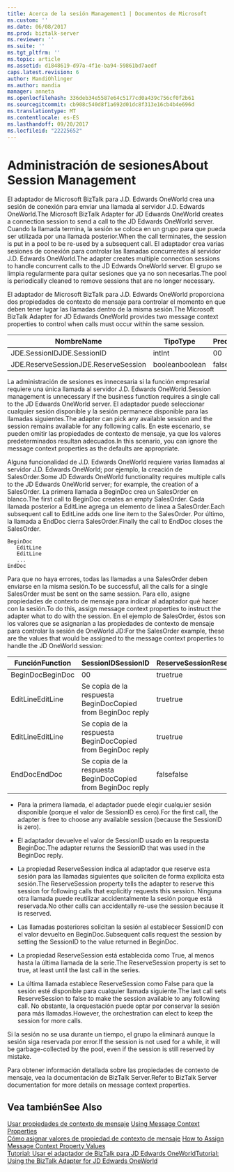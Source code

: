 ```yaml
---
title: Acerca de la sesión Management1 | Documentos de Microsoft
ms.custom: ''
ms.date: 06/08/2017
ms.prod: biztalk-server
ms.reviewer: ''
ms.suite: ''
ms.tgt_pltfrm: ''
ms.topic: article
ms.assetid: d1848619-d97a-4f1e-ba94-59861bd7aedf
caps.latest.revision: 6
author: MandiOhlinger
ms.author: mandia
manager: anneta
ms.openlocfilehash: 336deb34e5587e64c5177cd0a439c756cf0f2b61
ms.sourcegitcommit: cb908c540d8f1a692d01dc8f313e16cb4b4e696d
ms.translationtype: MT
ms.contentlocale: es-ES
ms.lasthandoff: 09/20/2017
ms.locfileid: "22225652"
---
```

# <a name="about-session-management"></a><span data-ttu-id="b15ca-102">Administración de sesiones</span><span class="sxs-lookup"><span data-stu-id="b15ca-102">About Session Management</span></span>
<span data-ttu-id="b15ca-103">El adaptador de Microsoft BizTalk para J.D. Edwards OneWorld crea una sesión de conexión para enviar una llamada al servidor J.D. Edwards OneWorld.</span><span class="sxs-lookup"><span data-stu-id="b15ca-103">The Microsoft BizTalk Adapter for JD Edwards OneWorld creates a connection session to send a call to the JD Edwards OneWorld server.</span></span> <span data-ttu-id="b15ca-104">Cuando la llamada termina, la sesión se coloca en un grupo para que pueda ser utilizada por una llamada posterior.</span><span class="sxs-lookup"><span data-stu-id="b15ca-104">When the call terminates, the session is put in a pool to be re-used by a subsequent call.</span></span> <span data-ttu-id="b15ca-105">El adaptador crea varias sesiones de conexión para controlar las llamadas concurrentes al servidor J.D. Edwards OneWorld.</span><span class="sxs-lookup"><span data-stu-id="b15ca-105">The adapter creates multiple connection sessions to handle concurrent calls to the JD Edwards OneWorld server.</span></span> <span data-ttu-id="b15ca-106">El grupo se limpia regularmente para quitar sesiones que ya no son necesarias.</span><span class="sxs-lookup"><span data-stu-id="b15ca-106">The pool is periodically cleaned to remove sessions that are no longer necessary.</span></span>  
  
 <span data-ttu-id="b15ca-107">El adaptador de Microsoft BizTalk para J.D. Edwards OneWorld proporciona dos propiedades de contexto de mensaje para controlar el momento en que deben tener lugar las llamadas dentro de la misma sesión.</span><span class="sxs-lookup"><span data-stu-id="b15ca-107">The Microsoft BizTalk Adapter for JD Edwards OneWorld provides two message context properties to control when calls must occur within the same session.</span></span>  
  
|<span data-ttu-id="b15ca-108">Nombre</span><span class="sxs-lookup"><span data-stu-id="b15ca-108">Name</span></span>|<span data-ttu-id="b15ca-109">Tipo</span><span class="sxs-lookup"><span data-stu-id="b15ca-109">Type</span></span>|<span data-ttu-id="b15ca-110">Predeterminado</span><span class="sxs-lookup"><span data-stu-id="b15ca-110">Default</span></span>|  
|----------|----------|-------------|  
|<span data-ttu-id="b15ca-111">JDE.SessionID</span><span class="sxs-lookup"><span data-stu-id="b15ca-111">JDE.SessionID</span></span>|<span data-ttu-id="b15ca-112">int</span><span class="sxs-lookup"><span data-stu-id="b15ca-112">Int</span></span>|<span data-ttu-id="b15ca-113">0</span><span class="sxs-lookup"><span data-stu-id="b15ca-113">0</span></span>|  
|<span data-ttu-id="b15ca-114">JDE.ReserveSession</span><span class="sxs-lookup"><span data-stu-id="b15ca-114">JDE.ReserveSession</span></span>|<span data-ttu-id="b15ca-115">boolean</span><span class="sxs-lookup"><span data-stu-id="b15ca-115">boolean</span></span>|<span data-ttu-id="b15ca-116">false</span><span class="sxs-lookup"><span data-stu-id="b15ca-116">false</span></span>|  
  
 <span data-ttu-id="b15ca-117">La administración de sesiones es innecesaria si la función empresarial requiere una única llamada al servidor J.D. Edwards OneWorld.</span><span class="sxs-lookup"><span data-stu-id="b15ca-117">Session management is unnecessary if the business function requires a single call to the JD Edwards OneWorld server.</span></span> <span data-ttu-id="b15ca-118">El adaptador puede seleccionar cualquier sesión disponible y la sesión permanece disponible para las llamadas siguientes.</span><span class="sxs-lookup"><span data-stu-id="b15ca-118">The adapter can pick any available session and the session remains available for any following calls.</span></span> <span data-ttu-id="b15ca-119">En este escenario, se pueden omitir las propiedades de contexto de mensaje, ya que los valores predeterminados resultan adecuados.</span><span class="sxs-lookup"><span data-stu-id="b15ca-119">In this scenario, you can ignore the message context properties as the defaults are appropriate.</span></span>  
  
 <span data-ttu-id="b15ca-120">Alguna funcionalidad de J.D. Edwards OneWorld requiere varias llamadas al servidor J.D. Edwards OneWorld; por ejemplo, la creación de SalesOrder.</span><span class="sxs-lookup"><span data-stu-id="b15ca-120">Some JD Edwards OneWorld functionality requires multiple calls to the JD Edwards OneWorld server; for example, the creation of a SalesOrder.</span></span> <span data-ttu-id="b15ca-121">La primera llamada a BeginDoc crea un SalesOrder en blanco.</span><span class="sxs-lookup"><span data-stu-id="b15ca-121">The first call to BeginDoc creates an empty SalesOrder.</span></span> <span data-ttu-id="b15ca-122">Cada llamada posterior a EditLine agrega un elemento de línea a SalesOrder.</span><span class="sxs-lookup"><span data-stu-id="b15ca-122">Each subsequent call to EditLine adds one line item to the SalesOrder.</span></span> <span data-ttu-id="b15ca-123">Por último, la llamada a EndDoc cierra SalesOrder.</span><span class="sxs-lookup"><span data-stu-id="b15ca-123">Finally the call to EndDoc closes the SalesOrder.</span></span>  
  
```  
BeginDoc  
   EditLine  
   EditLine  
   ...  
EndDoc  
```  
  
 <span data-ttu-id="b15ca-124">Para que no haya errores, todas las llamadas a una SalesOrder deben enviarse en la misma sesión.</span><span class="sxs-lookup"><span data-stu-id="b15ca-124">To be successful, all the calls for a single SalesOrder must be sent on the same session.</span></span> <span data-ttu-id="b15ca-125">Para ello, asigne propiedades de contexto de mensaje para indicar al adaptador qué hacer con la sesión.</span><span class="sxs-lookup"><span data-stu-id="b15ca-125">To do this, assign message context properties to instruct the adapter what to do with the session.</span></span> <span data-ttu-id="b15ca-126">En el ejemplo de SalesOrder, éstos son los valores que se asignarían a las propiedades de contexto de mensaje para controlar la sesión de OneWorld JD:</span><span class="sxs-lookup"><span data-stu-id="b15ca-126">For the SalesOrder example, these are the values that would be assigned to the message context properties to handle the JD OneWorld session:</span></span>  
  
|<span data-ttu-id="b15ca-127">Función</span><span class="sxs-lookup"><span data-stu-id="b15ca-127">Function</span></span>|<span data-ttu-id="b15ca-128">SessionID</span><span class="sxs-lookup"><span data-stu-id="b15ca-128">SessionID</span></span>|<span data-ttu-id="b15ca-129">ReserveSession</span><span class="sxs-lookup"><span data-stu-id="b15ca-129">ReserveSession</span></span>|  
|--------------|---------------|--------------------|  
|<span data-ttu-id="b15ca-130">BeginDoc</span><span class="sxs-lookup"><span data-stu-id="b15ca-130">BeginDoc</span></span>|<span data-ttu-id="b15ca-131">0</span><span class="sxs-lookup"><span data-stu-id="b15ca-131">0</span></span>|<span data-ttu-id="b15ca-132">true</span><span class="sxs-lookup"><span data-stu-id="b15ca-132">true</span></span>|  
|<span data-ttu-id="b15ca-133">EditLine</span><span class="sxs-lookup"><span data-stu-id="b15ca-133">EditLine</span></span>|<span data-ttu-id="b15ca-134">Se copia de la respuesta BeginDoc</span><span class="sxs-lookup"><span data-stu-id="b15ca-134">Copied from BeginDoc reply</span></span>|<span data-ttu-id="b15ca-135">true</span><span class="sxs-lookup"><span data-stu-id="b15ca-135">true</span></span>|  
|<span data-ttu-id="b15ca-136">EditLine</span><span class="sxs-lookup"><span data-stu-id="b15ca-136">EditLine</span></span>|<span data-ttu-id="b15ca-137">Se copia de la respuesta BeginDoc</span><span class="sxs-lookup"><span data-stu-id="b15ca-137">Copied from BeginDoc reply</span></span>|<span data-ttu-id="b15ca-138">true</span><span class="sxs-lookup"><span data-stu-id="b15ca-138">true</span></span>|  
|<span data-ttu-id="b15ca-139">EndDoc</span><span class="sxs-lookup"><span data-stu-id="b15ca-139">EndDoc</span></span>|<span data-ttu-id="b15ca-140">Se copia de la respuesta BeginDoc</span><span class="sxs-lookup"><span data-stu-id="b15ca-140">Copied from BeginDoc reply</span></span>|<span data-ttu-id="b15ca-141">false</span><span class="sxs-lookup"><span data-stu-id="b15ca-141">false</span></span>|  
  
-   <span data-ttu-id="b15ca-142">Para la primera llamada, el adaptador puede elegir cualquier sesión disponible (porque el valor de SessionID es cero).</span><span class="sxs-lookup"><span data-stu-id="b15ca-142">For the first call, the adapter is free to choose any available session (because the SessionID is zero).</span></span>  
  
-   <span data-ttu-id="b15ca-143">El adaptador devuelve el valor de SessionID usado en la respuesta BeginDoc.</span><span class="sxs-lookup"><span data-stu-id="b15ca-143">The adapter returns the SessionID that was used in the BeginDoc reply.</span></span>  
  
-   <span data-ttu-id="b15ca-144">La propiedad ReserveSession indica al adaptador que reserve esta sesión para las llamadas siguientes que soliciten de forma explícita esta sesión.</span><span class="sxs-lookup"><span data-stu-id="b15ca-144">The ReserveSession property tells the adapter to reserve this session for following calls that explicitly requests this session.</span></span> <span data-ttu-id="b15ca-145">Ninguna otra llamada puede reutilizar accidentalmente la sesión porque está reservada.</span><span class="sxs-lookup"><span data-stu-id="b15ca-145">No other calls can accidentally re-use the session because it is reserved.</span></span>  
  
-   <span data-ttu-id="b15ca-146">Las llamadas posteriores solicitan la sesión al establecer SessionID con el valor devuelto en BeginDoc.</span><span class="sxs-lookup"><span data-stu-id="b15ca-146">Subsequent calls request the session by setting the SessionID to the value returned in BeginDoc.</span></span>  
  
-   <span data-ttu-id="b15ca-147">La propiedad ReserveSession está establecida como True, al menos hasta la última llamada de la serie.</span><span class="sxs-lookup"><span data-stu-id="b15ca-147">The ReserveSession property is set to true, at least until the last call in the series.</span></span>  
  
-   <span data-ttu-id="b15ca-148">La última llamada establece ReserveSession como False para que la sesión esté disponible para cualquier llamada siguiente.</span><span class="sxs-lookup"><span data-stu-id="b15ca-148">The last call sets ReserveSession to false to make the session available to any following call.</span></span> <span data-ttu-id="b15ca-149">No obstante, la orquestación puede optar por conservar la sesión para más llamadas.</span><span class="sxs-lookup"><span data-stu-id="b15ca-149">However, the orchestration can elect to keep the session for more calls.</span></span>  
  
 <span data-ttu-id="b15ca-150">Si la sesión no se usa durante un tiempo, el grupo la eliminará aunque la sesión siga reservada por error.</span><span class="sxs-lookup"><span data-stu-id="b15ca-150">If the session is not used for a while, it will be garbage-collected by the pool, even if the session is still reserved by mistake.</span></span>  
  
 <span data-ttu-id="b15ca-151">Para obtener información detallada sobre las propiedades de contexto de mensaje, vea la documentación de BizTalk Server.</span><span class="sxs-lookup"><span data-stu-id="b15ca-151">Refer to BizTalk Server documentation for more details on message context properties.</span></span>  
  
## <a name="see-also"></a><span data-ttu-id="b15ca-152">Vea también</span><span class="sxs-lookup"><span data-stu-id="b15ca-152">See Also</span></span>  
 <span data-ttu-id="b15ca-153">[Usar propiedades de contexto de mensaje](../core/using-message-context-properties2.md) </span><span class="sxs-lookup"><span data-stu-id="b15ca-153">[Using Message Context Properties](../core/using-message-context-properties2.md) </span></span>  
 <span data-ttu-id="b15ca-154">[Cómo asignar valores de propiedad de contexto de mensaje](../core/how-to-assign-message-context-property-values2.md) </span><span class="sxs-lookup"><span data-stu-id="b15ca-154">[How to Assign Message Context Property Values](../core/how-to-assign-message-context-property-values2.md) </span></span>  
 [<span data-ttu-id="b15ca-155">Tutorial: Usar el adaptador de BizTalk para JD Edwards OneWorld</span><span class="sxs-lookup"><span data-stu-id="b15ca-155">Tutorial: Using the BizTalk Adapter for JD Edwards OneWorld</span></span>](../core/tutorial-using-the-biztalk-adapter-for-jd-edwards-oneworld.md)